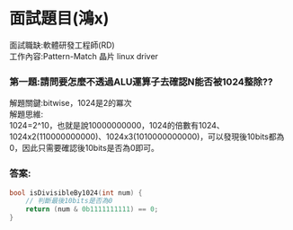 # 面試題目(鴻x)
 面試職缺:軟體研發工程師(RD)  
 工作內容:Pattern-Match 晶片 linux driver

### 第一題:請問要怎麼不透過ALU運算子去確認N能否被1024整除??
解題關鍵:bitwise，1024是2的冪次  
解題思維:  
1024=2^10，也就是說10000000000，1024的倍數有1024、1024x2(110000000000)、1024x3(1010000000000)，可以發現後10bits都為0，因此只需要確認後10bits是否為0即可。  

### 答案:  
````C++
bool isDivisibleBy1024(int num) {
    // 判斷最後10bits是否為0
    return (num & 0b1111111111) == 0;
}
````
